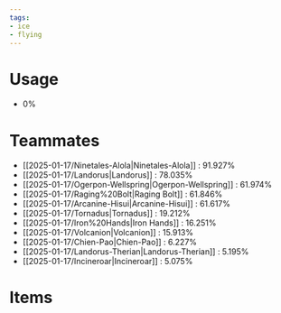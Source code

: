 ```yaml
---
tags:
- ice
- flying
---
```

# Usage
- 0%
# Teammates
- [[2025-01-17/Ninetales-Alola|Ninetales-Alola]] : 91.927%
- [[2025-01-17/Landorus|Landorus]] : 78.035%
- [[2025-01-17/Ogerpon-Wellspring|Ogerpon-Wellspring]] : 61.974%
- [[2025-01-17/Raging%20Bolt|Raging Bolt]] : 61.846%
- [[2025-01-17/Arcanine-Hisui|Arcanine-Hisui]] : 61.617%
- [[2025-01-17/Tornadus|Tornadus]] : 19.212%
- [[2025-01-17/Iron%20Hands|Iron Hands]] : 16.251%
- [[2025-01-17/Volcanion|Volcanion]] : 15.913%
- [[2025-01-17/Chien-Pao|Chien-Pao]] : 6.227%
- [[2025-01-17/Landorus-Therian|Landorus-Therian]] : 5.195%
- [[2025-01-17/Incineroar|Incineroar]] : 5.075%
# Items